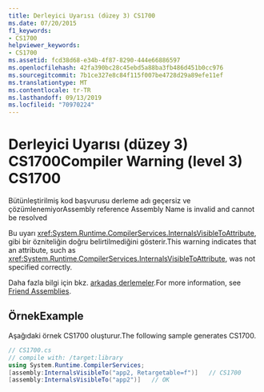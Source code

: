 ```yaml
---
title: Derleyici Uyarısı (düzey 3) CS1700
ms.date: 07/20/2015
f1_keywords:
- CS1700
helpviewer_keywords:
- CS1700
ms.assetid: fcd38d68-e34b-4f87-8290-444e66886597
ms.openlocfilehash: 42fa390bc28c45ebd5a88ba3fb486d451b0cc976
ms.sourcegitcommit: 7b1ce327e8c84f115f007be4728d29a89efe11ef
ms.translationtype: MT
ms.contentlocale: tr-TR
ms.lasthandoff: 09/13/2019
ms.locfileid: "70970224"
---
```

# <a name="compiler-warning-level-3-cs1700"></a><span data-ttu-id="cd62b-102">Derleyici Uyarısı (düzey 3) CS1700</span><span class="sxs-lookup"><span data-stu-id="cd62b-102">Compiler Warning (level 3) CS1700</span></span>
<span data-ttu-id="cd62b-103">Bütünleştirilmiş kod başvurusu derleme adı geçersiz ve çözümlenemiyor</span><span class="sxs-lookup"><span data-stu-id="cd62b-103">Assembly reference Assembly Name is invalid and cannot be resolved</span></span>  
  
 <span data-ttu-id="cd62b-104">Bu uyarı <xref:System.Runtime.CompilerServices.InternalsVisibleToAttribute>, gibi bir özniteliğin doğru belirtilmediğini gösterir.</span><span class="sxs-lookup"><span data-stu-id="cd62b-104">This warning indicates that an attribute, such as <xref:System.Runtime.CompilerServices.InternalsVisibleToAttribute>, was not specified correctly.</span></span>  
  
 <span data-ttu-id="cd62b-105">Daha fazla bilgi için bkz. [arkadaş derlemeler](../../../standard/assembly/friend.md).</span><span class="sxs-lookup"><span data-stu-id="cd62b-105">For more information, see [Friend Assemblies](../../../standard/assembly/friend.md).</span></span>  
  
## <a name="example"></a><span data-ttu-id="cd62b-106">Örnek</span><span class="sxs-lookup"><span data-stu-id="cd62b-106">Example</span></span>  
 <span data-ttu-id="cd62b-107">Aşağıdaki örnek CS1700 oluşturur.</span><span class="sxs-lookup"><span data-stu-id="cd62b-107">The following sample generates CS1700.</span></span>  
  
```csharp  
// CS1700.cs  
// compile with: /target:library  
using System.Runtime.CompilerServices;  
[assembly:InternalsVisibleTo("app2, Retargetable=f")]   // CS1700  
[assembly:InternalsVisibleTo("app2")]   // OK  
```
